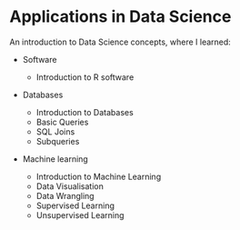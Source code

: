 # Applications in Data Science

An introduction to Data Science concepts, where I learned:
* Software
  * Introduction to R software
  
* Databases 
  * Introduction to Databases
  * Basic Queries
  * SQL Joins
  * Subqueries

* Machine learning 
  * Introduction to Machine Learning 
  * Data Visualisation
  * Data Wrangling
  * Supervised Learning
  * Unsupervised Learning
